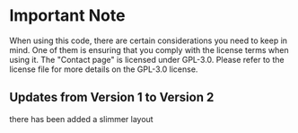 # Important Note
When using this code, there are certain considerations you need to keep in mind. One of them is ensuring that you comply with the license terms when using it. The "Contact page" is licensed under GPL-3.0. Please refer to the license file for more details on the GPL-3.0 license.

## Updates from Version 1 to Version 2
there has been added a slimmer layout
